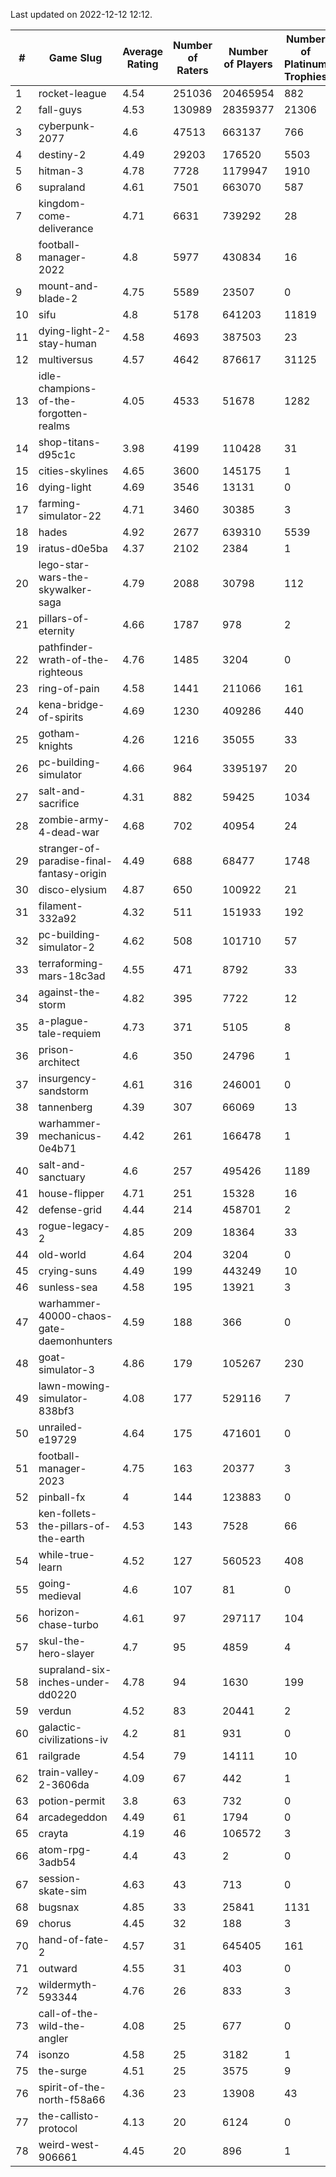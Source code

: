 Last updated on 2022-12-12 12:12.


|#|Game Slug|Average Rating|Number of Raters|Number of Players|Number of Platinum Trophies|Max Rarity (%)|
|---|---|---|---|---|---|---|
|1|rocket-league|4.54|251036|20465954|882|76|
|2|fall-guys|4.53|130989|28359377|21306|6|
|3|cyberpunk-2077|4.6|47513|663137|766|63|
|4|destiny-2|4.49|29203|176520|5503|95|
|5|hitman-3|4.78|7728|1179947|1910|48|
|6|supraland|4.61|7501|663070|587|99|
|7|kingdom-come-deliverance|4.71|6631|739292|28|30|
|8|football-manager-2022|4.8|5977|430834|16|49|
|9|mount-and-blade-2|4.75|5589|23507|0|12|
|10|sifu|4.8|5178|641203|11819|96|
|11|dying-light-2-stay-human|4.58|4693|387503|23|1|
|12|multiversus|4.57|4642|876617|31125|77|
|13|idle-champions-of-the-forgotten-realms|4.05|4533|51678|1282|7|
|14|shop-titans-d95c1c|3.98|4199|110428|31|98|
|15|cities-skylines|4.65|3600|145175|1|73|
|16|dying-light|4.69|3546|13131|0|96|
|17|farming-simulator-22|4.71|3460|30385|3|79|
|18|hades|4.92|2677|639310|5539|89|
|19|iratus-d0e5ba|4.37|2102|2384|1|87|
|20|lego-star-wars-the-skywalker-saga|4.79|2088|30798|112|98|
|21|pillars-of-eternity|4.66|1787|978|2|80|
|22|pathfinder-wrath-of-the-righteous|4.76|1485|3204|0|44|
|23|ring-of-pain|4.58|1441|211066|161|96|
|24|kena-bridge-of-spirits|4.69|1230|409286|440|94|
|25|gotham-knights|4.26|1216|35055|33|4|
|26|pc-building-simulator|4.66|964|3395197|20|48|
|27|salt-and-sacrifice|4.31|882|59425|1034|91|
|28|zombie-army-4-dead-war|4.68|702|40954|24|67|
|29|stranger-of-paradise-final-fantasy-origin|4.49|688|68477|1748|98|
|30|disco-elysium|4.87|650|100922|21|28|
|31|filament-332a92|4.32|511|151933|192|93|
|32|pc-building-simulator-2|4.62|508|101710|57|75|
|33|terraforming-mars-18c3ad|4.55|471|8792|33|56|
|34|against-the-storm|4.82|395|7722|12|32|
|35|a-plague-tale-requiem|4.73|371|5105|8|92|
|36|prison-architect|4.6|350|24796|1|34|
|37|insurgency-sandstorm|4.61|316|246001|0|6|
|38|tannenberg|4.39|307|66069|13|87|
|39|warhammer-mechanicus-0e4b71|4.42|261|166478|1|25|
|40|salt-and-sanctuary|4.6|257|495426|1189|83|
|41|house-flipper|4.71|251|15328|16|93|
|42|defense-grid|4.44|214|458701|2|80|
|43|rogue-legacy-2|4.85|209|18364|33|1|
|44|old-world|4.64|204|3204|0|85|
|45|crying-suns|4.49|199|443249|10|65|
|46|sunless-sea|4.58|195|13921|3|37|
|47|warhammer-40000-chaos-gate-daemonhunters|4.59|188|366|0|22|
|48|goat-simulator-3|4.86|179|105267|230|91|
|49|lawn-mowing-simulator-838bf3|4.08|177|529116|7|87|
|50|unrailed-e19729|4.64|175|471601|0|5|
|51|football-manager-2023|4.75|163|20377|3|80|
|52|pinball-fx|4|144|123883|0|86|
|53|ken-follets-the-pillars-of-the-earth|4.53|143|7528|66|48|
|54|while-true-learn|4.52|127|560523|408|93|
|55|going-medieval|4.6|107|81|0|84|
|56|horizon-chase-turbo|4.61|97|297117|104|84|
|57|skul-the-hero-slayer|4.7|95|4859|4|96|
|58|supraland-six-inches-under-dd0220|4.78|94|1630|199|99|
|59|verdun|4.52|83|20441|2|74|
|60|galactic-civilizations-iv|4.2|81|931|0|85|
|61|railgrade|4.54|79|14111|10|98|
|62|train-valley-2-3606da|4.09|67|442|1|88|
|63|potion-permit|3.8|63|732|0|98|
|64|arcadegeddon|4.49|61|1794|0|93|
|65|crayta|4.19|46|106572|3|23|
|66|atom-rpg-3adb54|4.4|43|2|0|100|
|67|session-skate-sim|4.63|43|713|0|27|
|68|bugsnax|4.85|33|25841|1131|97|
|69|chorus|4.45|32|188|3|86|
|70|hand-of-fate-2|4.57|31|645405|161|72|
|71|outward|4.55|31|403|0|75|
|72|wildermyth-593344|4.76|26|833|3|7|
|73|call-of-the-wild-the-angler|4.08|25|677|0|89|
|74|isonzo|4.58|25|3182|1|60|
|75|the-surge|4.51|25|3575|9|94|
|76|spirit-of-the-north-f58a66|4.36|23|13908|43|62|
|77|the-callisto-protocol|4.13|20|6124|0|94|
|78|weird-west-906661|4.45|20|896|1|82|
